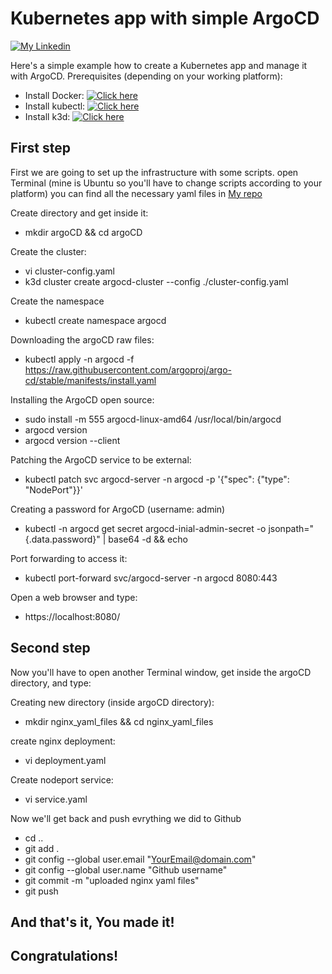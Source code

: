 # Kubernetes app with simple ArgoCD

[![My Linkedin](https://www.linkedin.com/in/ariel-ben-zikri)](https://www.linkedin.com/in/ariel-ben-zikri)

Here's a simple example how to create a Kubernetes app and manage it with ArgoCD.
Prerequisites (depending on your working platform):
- Install Docker: [![Click here](https://docs.docker.com/get-docker/)](https://docs.docker.com/get-docker/)
- Install kubectl: [![Click here](https://kubernetes.io/docs/tasks/tools/install-kubectl-linux/)](https://kubernetes.io/docs/tasks/tools/install-kubectl-linux/)
- Install k3d: [![Click here](https://k3d.io/v5.4.6/)](https://k3d.io/v5.4.6/)

## First step
First we are going to set up the infrastructure with some scripts.
open Terminal (mine is Ubuntu so you'll have to change scripts according to your platform)
you can find all the necessary yaml files in [My repo]

Create directory and get inside it:
-	mkdir argoCD && cd argoCD

Create the cluster:
-	vi cluster-config.yaml
-	k3d cluster create argocd-cluster --config ./cluster-config.yaml

Create the namespace
-	kubectl create namespace argocd

Downloading the argoCD raw files:
-	kubectl apply -n argocd -f https://raw.githubusercontent.com/argoproj/argo-cd/stable/manifests/install.yaml

Installing the ArgoCD open source:
-	sudo install -m 555 argocd-linux-amd64 /usr/local/bin/argocd
-	argocd version
-	argocd version --client

Patching the ArgoCD service to be external:
-	kubectl patch svc argocd-server -n argocd -p '{"spec": {"type": "NodePort"}}'

Creating a password for ArgoCD (username: admin)
-	kubectl -n argocd get secret argocd-inial-admin-secret -o jsonpath="{.data.password}" | base64 -d && echo

Port forwarding to access it:
-	kubectl port-forward svc/argocd-server -n argocd 8080:443

Open a web browser and type:
-   https://localhost:8080/

## Second step

Now you'll have to open another Terminal window, get inside the argoCD directory,
and type:

Creating new directory (inside argoCD directory):
-	mkdir nginx_yaml_files && cd nginx_yaml_files

create nginx deployment:
-	vi deployment.yaml

Create nodeport service:
-	vi service.yaml

Now we'll get back and push evrything we did to Github
-	cd ..
-	git add .
-	git config --global user.email "YourEmail@domain.com"
-	git config --global user.name "Github username"
-	git commit -m "uploaded nginx yaml files"
-	git push


## And that's it, You made it!
## Congratulations!
   [My repo]: <https://github.com/matbuha/simple-argoCD>

